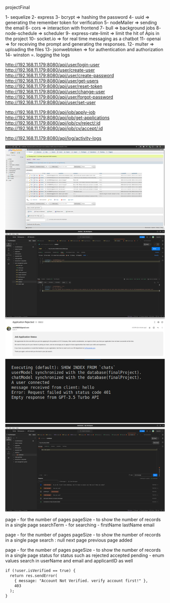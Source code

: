 <!-- Database name -->
projectFinal

<!-- npm modules -->
1- sequelize
2- express
3- bcrypt => hashing the password
4- uuid => generating the remember token for verification
5- nodeMailer => sending the email
6- cors => interaction with frontend 
7- bull => background jobs
8- node-schedule => scheduler
9- express-rate-limit => limit the hit of Apis in the project
10- socket.io => for real time messaging as a chatbot
11- openai => for receiving the prompt and generating the responses.
12- multer => uploading the files
13- jsonwebtoken => for authentication and authorization
14- winston =. logging the logs

http://192.168.11.179:8080/api/user/login-user
http://192.168.11.179:8080/user/create-user
http://192.168.11.179:8080/api/user/create-password
http://192.168.11.179:8080/api/user/get-users
http://192.168.11.179:8080/api/user/reset-token
http://192.168.11.179:8080/api/user/change-user
http://192.168.11.179:8080/api/user/forgot-password
http://192.168.11.179:8080/api/user/set-user

http://192.168.11.179:8080/api/job/apply-job
http://192.168.11.179:8080/api/job/get-applications
http://192.168.11.179:8080/api/job/cv/reject/:id
http://192.168.11.179:8080/api/job/cv/accept/:id


http://192.168.11.179:8080/api/log/activity-logs

![Alt text](chatMessage.png)
![Alt text](postMan.png)
![Alt text](rejectionImage.png)
![Alt text](socket.png)
![Alt text](postmanScoket.png)
<!-- pagination and filterations in http://192.168.11.179:8080/api/user/get-users -->
page - for the number of pages
pageSize - to show the number of records in a single page
searchTerm - for searching - firstName lastName email

<!-- pagination and filteration in http://192.168.11.179:8080/api/activity-logs -->
page - for the number of pages
pageSize - to show the number of records in  a single page
search : null
next page previous page added


<!-- http://localhost:8080/api/job/get-applications -->
page - for the number of pages
pageSize - to show the number of records in a single page
status for status such as rejected accepted pending - enum values
search in userName and email and applicantID as well


    if (!user.isVerified == true) {
      return res.sendError(
        { message: "Account Not Verified. verify account first!" },
        403
      );
    }
